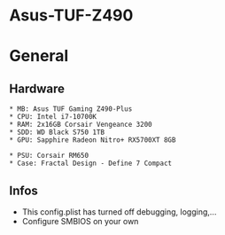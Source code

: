 # Asus-TUF-Z490

# General

## Hardware
    * MB: Asus TUF Gaming Z490-Plus
    * CPU: Intel i7-10700K
    * RAM: 2x16GB Corsair Vengeance 3200
    * SDD: WD Black S750 1TB
    * GPU: Sapphire Radeon Nitro+ RX5700XT 8GB
    
    * PSU: Corsair RM650
    * Case: Fractal Design - Define 7 Compact
    
## Infos
   * This config.plist has turned off debugging, logging,...
   * Configure SMBIOS on your own
